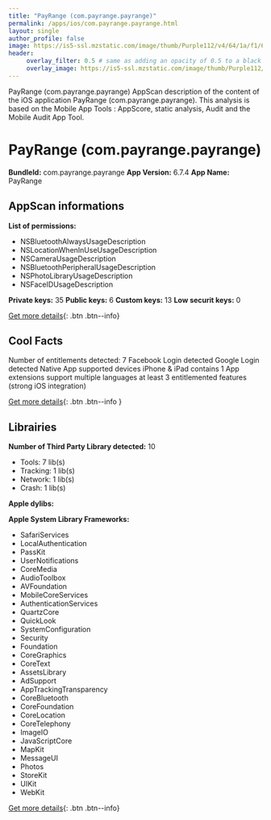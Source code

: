 ```yaml
---
title: "PayRange (com.payrange.payrange)"
permalink: /apps/ios/com.payrange.payrange.html
layout: single
author_profile: false
image: https://is5-ssl.mzstatic.com/image/thumb/Purple112/v4/64/1a/f1/641af151-67a4-5c58-f5b2-0087b8d73b8b/AppIcon-0-0-1x_U007emarketing-0-0-0-3-0-0-sRGB-0-0-0-GLES2_U002c0-512MB-85-220-0-0.jpeg/512x512bb.jpg
header: 
     overlay_filter: 0.5 # same as adding an opacity of 0.5 to a black background
     overlay_image: https://is5-ssl.mzstatic.com/image/thumb/Purple112/v4/64/1a/f1/641af151-67a4-5c58-f5b2-0087b8d73b8b/AppIcon-0-0-1x_U007emarketing-0-0-0-3-0-0-sRGB-0-0-0-GLES2_U002c0-512MB-85-220-0-0.jpeg/512x512bb.jpg
---
```

PayRange (com.payrange.payrange) AppScan description of the content of the iOS application PayRange (com.payrange.payrange). This analysis is based on the Mobile App Tools : AppScore, static analysis, Audit and the Mobile Audit App Tool.

# PayRange (com.payrange.payrange)

**BundleId:** com.payrange.payrange
**App Version:** 6.7.4
**App Name:** PayRange


## AppScan informations 

**List of permissions:** 
- NSBluetoothAlwaysUsageDescription
- NSLocationWhenInUseUsageDescription
- NSCameraUsageDescription
- NSBluetoothPeripheralUsageDescription
- NSPhotoLibraryUsageDescription
- NSFaceIDUsageDescription
  
  
**Private keys:** 35
**Public keys:** 6
**Custom keys:** 13
**Low securit keys:** 0
  
[Get more details](/pricing.html){: .btn .btn--info}

## Cool Facts

Number of entitlements detected: 7
Facebook Login detected
Google Login detected
Native App
supported devices iPhone & iPad
contains 1 App extensions
support multiple languages
at least 3 entitlemented features (strong iOS integration)
  
[Get more details](/pricing.html){: .btn .btn--info }

## Librairies 
**Number of Third Party Library detected:** 10
- Tools: 7 lib(s)
- Tracking: 1 lib(s)
- Network: 1 lib(s)
- Crash: 1 lib(s)


**Apple dylibs:**


**Apple System Library Frameworks:**
- SafariServices
- LocalAuthentication
- PassKit
- UserNotifications
- CoreMedia
- AudioToolbox
- AVFoundation
- MobileCoreServices
- AuthenticationServices
- QuartzCore
- QuickLook
- SystemConfiguration
- Security
- Foundation
- CoreGraphics
- CoreText
- AssetsLibrary
- AdSupport
- AppTrackingTransparency
- CoreBluetooth
- CoreFoundation
- CoreLocation
- CoreTelephony
- ImageIO
- JavaScriptCore
- MapKit
- MessageUI
- Photos
- StoreKit
- UIKit
- WebKit


  
[Get more details](/pricing.html){: .btn .btn--info}

